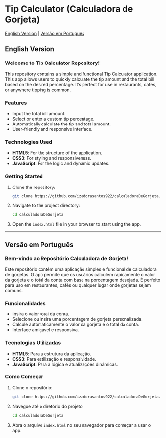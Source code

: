 # Tip Calculator (Calculadora de Gorjeta)

[English Version](#english-version)  |  [Versão em Português](#vers%C3%A3o-em-portugu%C3%AAs)

## English Version

### Welcome to Tip Calculator Repository!

This repository contains a simple and functional Tip Calculator application. This app allows users to quickly calculate the tip amount and the total bill based on the desired percentage. It’s perfect for use in restaurants, cafes, or anywhere tipping is common.

### Features
- Input the total bill amount.
- Select or enter a custom tip percentage.
- Automatically calculate the tip and total amount.
- User-friendly and responsive interface.

### Technologies Used
- **HTML5**: For the structure of the application.
- **CSS3**: For styling and responsiveness.
- **JavaScript**: For the logic and dynamic updates.

### Getting Started

1. Clone the repository:
   ```bash
   git clone https://github.com/izadorasantos922/calculadoraDeGorjeta.git
   ```
2. Navigate to the project directory:
   ```bash
   cd calculadoraDeGorjeta
   ```
3. Open the `index.html` file in your browser to start using the app.

---

## Versão em Português

### Bem-vindo ao Repositório Calculadora de Gorjeta!

Este repositório contém uma aplicação simples e funcional de calculadora de gorjetas. O app permite que os usuários calculem rapidamente o valor da gorjeta e o total da conta com base na porcentagem desejada. É perfeito para uso em restaurantes, cafés ou qualquer lugar onde gorjetas sejam comuns.

### Funcionalidades
- Insira o valor total da conta.
- Selecione ou insira uma porcentagem de gorjeta personalizada.
- Calcule automaticamente o valor da gorjeta e o total da conta.
- Interface amigável e responsiva.

### Tecnologias Utilizadas
- **HTML5**: Para a estrutura da aplicação.
- **CSS3**: Para estilização e responsividade.
- **JavaScript**: Para a lógica e atualizações dinâmicas.

### Como Começar

1. Clone o repositório:
   ```bash
   git clone https://github.com/izadorasantos922/calculadoraDeGorjeta.git
   ```
2. Navegue até o diretório do projeto:
   ```bash
   cd calculadoraDeGorjeta
   ```
3. Abra o arquivo `index.html` no seu navegador para começar a usar o app.
